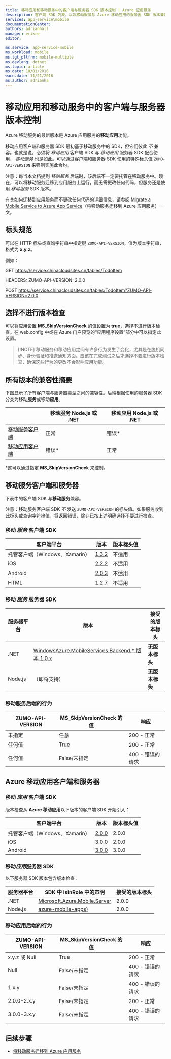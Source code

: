 ```yaml
---
title: 移动应用和移动服务中的客户端与服务器 SDK 版本控制 | Azure 应用服务
description: 客户端 SDK 列表，以及移动服务与 Azure 移动应用的服务器 SDK 版本兼容性
services: app-service\mobile
documentationCenter: 
authors: adrianhall
manager: erikre
editor: 

ms.service: app-service-mobile
ms.workload: mobile
ms.tgt_pltfrm: mobile-multiple
ms.devlang: dotnet
ms.topic: article
ms.date: 10/01/2016
wacn.date: 11/21/2016
ms.author: adrianha
---
```


# 移动应用和移动服务中的客户端与服务器版本控制

Azure 移动服务的最新版本是 Azure 应用服务的**移动应用**功能。

移动应用客户端和服务器 SDK 最初基于移动服务中的 SDK，但它们彼此 *不* 兼容。也就是说，必须将 *移动应用* 客户端 SDK 与 *移动应用* 服务器 SDK 配合使用， *移动服务* 也是如此。可以通过客户端和服务器 SDK 使用的特殊标头值 `ZUMO-API-VERSION` 来强制实施此合约。

注意：每当本文档提到 *移动服务* 后端时，该后端不一定要托管在移动服务中。现在，可以将移动服务迁移到应用服务上运行，而无需更改任何代码，但服务还是使用 *移动服务* SDK 版本。

有关如何迁移到应用服务而不更改任何代码的详细信息，请参阅 [Migrate a Mobile Service to Azure App Service]（将移动服务迁移到 Azure 应用服务）一文。

## 标头规范

可以在 HTTP 标头或查询字符串中指定键 `ZUMO-API-VERSION`。值为版本字符串，格式为 **x.y.z**。

例如：

GET https://service.chinacloudsites.cn/tables/TodoItem

HEADERS: ZUMO-API-VERSION: 2.0.0

POST https://service.chinacloudsites.cn/tables/TodoItem?ZUMO-API-VERSION=2.0.0

## 选择不进行版本检查

可以将应用设置 **MS\_SkipVersionCheck** 的值设置为 **true**，选择不进行版本检查。在 web.config 中或在 Azure 门户预览的“应用程序设置”部分中可以指定此设置。

> [!NOTE] 移动服务和移动应用之间有许多行为发生了变化，尤其是在脱机同步、身份验证和推送通知方面。应该在完成测试之后才选择不要进行版本检查，确保这些行为的更改不会影响应用功能。

## 所有版本的兼容性摘要

下图显示了所有客户端与服务器类型之间的兼容性。后端根据使用的服务器 SDK 分类为移动**服务**或移动**应用**。

| | **移动服务** Node.js 或 .NET | **移动应用** Node.js 或 .NET |
| ----------                | -----------------------             |   ----------------              |
| [移动服务客户端] | 正常 | 错误* |
| [移动应用客户端] | 错误* | 正常 |

\*这可以通过指定 **MS\_SkipVersionCheck** 来控制。

<!-- IMPORTANT!  The anchors for Mobile Services and Mobile Apps MUST be 1.0.0 and 2.0.0 respectively, since there is an exception error message that uses those anchors. -->

<!-- NOTE: the fwlink to this document is http://go.microsoft.com/fwlink/?LinkID=690568 -->

## <a name="1.0.0"></a>移动服务客户端和服务器

下表中的客户端 SDK 与**移动服务**兼容。

注意：移动服务客户端 SDK *不* 发送 `ZUMO-API-VERSION` 的标头值。如果服务收到此标头或查询字符串值，将返回错误，除非已按上述明确选择不要进行检查。

### <a name="MobileServicesClients"></a>移动 *服务* 客户端 SDK

| 客户端平台 | 版本 | 版本标头值 |
| -------------------               | ------------------------                                                  | -------------------  |
| 托管客户端（Windows、Xamarin） | [1\.3.2](https://www.nuget.org/packages/WindowsAzure.MobileServices/1.3.2) | 不适用 |
| iOS | [2\.2.2](http://aka.ms/gc6fex) | 不适用 |
| Android | [2\.0.3](https://go.microsoft.com/fwLink/?LinkID=280126) | 不适用 |
| HTML | [1\.2.7](http://ajax.aspnetcdn.com/ajax/mobileservices/MobileServices.Web-1.2.7.min.js) | 不适用 |

### 移动 *服务* 服务器 SDK

| 服务器平台 | 版本 | 接受的版本标头 |
| ---------------- | ------------------------------------------------------------                                                   | ----------------------- |
| .NET | [WindowsAzure.MobileServices.Backend.* 版本 1.0.x](https://www.nuget.org/packages/WindowsAzure.MobileServices.Backend/) | **无版本标头** |
| Node.js | （即将支持） | **无版本标头** |

<!-- TODO: add Node npm version -->

### 移动服务后端的行为

| ZUMO-API-VERSION | MS\_SkipVersionCheck 的值 | 响应 |
| ---------------- | ---------------------------- | -------- |
| 未指定 | 任意 | 200 - 正常 |
| 任何值 | True | 200 - 正常 |
| 任何值 | False/未指定 | 400 - 错误的请求 |

## <a name="2.0.0"></a>Azure 移动应用客户端和服务器

### <a name="MobileAppsClients"></a>移动 *应用* 客户端 SDK

版本检查从 **Azure 移动应用**以下版本的客户端 SDK 开始引入：

| 客户端平台 | 版本 | 版本标头值 |
| -------------------               | ------------------------  | -----------------    |
| 托管客户端（Windows、Xamarin） | [2\.0.0](https://www.nuget.org/packages/Microsoft.Azure.Mobile.Client/2.0.0) | 2\.0.0 |
| iOS | 3\.0.0 | 2\.0.0 |
| Android | [3\.0.0](http://go.microsoft.com/fwlink/?LinkID=717033&clcid=0x409) | 3\.0.0 |

<!-- TODO: add HTML version when released -->

### 移动*应用*服务器 SDK

以下服务器 SDK 版本包含版本检查：

| 服务器平台 | SDK 中 IsInRole 中的声明 | 接受的版本标头 |
| ---------------- | ------------------------------------------------------------                                                   | ----------------------- |
| .NET | [Microsoft.Azure.Mobile.Server](https://www.nuget.org/packages/Microsoft.Azure.Mobile.Server/) | 2\.0.0 |
| Node.js | [azure-mobile-apps)](https://www.npmjs.com/package/azure-mobile-apps) | 2\.0.0 |

### 移动应用后端的行为

| ZUMO-API-VERSION | MS\_SkipVersionCheck 的值 | 响应 |
| ---------------- | ---------------------------- | -------- |
| x.y.z 或 Null | True | 200 - 正常 |
| Null | False/未指定 | 400 - 错误的请求 |
| 1\.x.y | False/未指定 | 400 - 错误的请求 |
| 2\.0.0-2.x.y | False/未指定 | 200 - 正常 |
| 3\.0.0-3.x.y | False/未指定 | 400 - 错误的请求 |

## 后续步骤

- [将移动服务迁移到 Azure 应用服务]

[移动服务客户端]: #MobileServicesClients
[移动应用客户端]: #MobileAppsClients

[Mobile App Server SDK]: http://www.nuget.org/packages/microsoft.azure.mobile.server
[Migrate a Mobile Service to Azure App Service]: ./app-service-mobile-migrating-from-mobile-services.md
[将移动服务迁移到 Azure 应用服务]: ./app-service-mobile-migrating-from-mobile-services.md

<!---HONumber=Mooncake_0919_2016-->